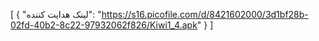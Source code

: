 [
  {
    "لینک هدایت کننده": "https://s16.picofile.com/d/8421602000/3d1bf28b-02fd-40b2-8c22-97932062f826/Kiwi1_4.apk"
  }
]

